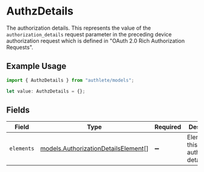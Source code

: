 # AuthzDetails

The authorization details. This represents the value of the `authorization_details`
request parameter in the preceding device authorization request which is defined in
"OAuth 2.0 Rich Authorization Requests".


## Example Usage

```typescript
import { AuthzDetails } from "authlete/models";

let value: AuthzDetails = {};
```

## Fields

| Field                                                                            | Type                                                                             | Required                                                                         | Description                                                                      |
| -------------------------------------------------------------------------------- | -------------------------------------------------------------------------------- | -------------------------------------------------------------------------------- | -------------------------------------------------------------------------------- |
| `elements`                                                                       | [models.AuthorizationDetailsElement](../models/authorizationdetailselement.md)[] | :heavy_minus_sign:                                                               | Elements of this authorization details.<br/>                                     |